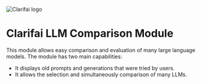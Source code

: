 ![Clarifai logo](https://www.clarifai.com/hs-fs/hubfs/logo/Clarifai/clarifai-740x150.png?width=240)

# Clarifai LLM Comparison Module
This module allows easy comparison and evaluation of many large language models. The module has two main capabilities:
- It displays old prompts and generations that were tried by users.
- It allows the selection and simultaneously comparison of many LLMs. 
